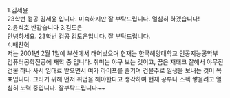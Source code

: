 1.김세윤  
23학번 컴공 김세윤 입니다. 미숙하지만 잘 부탁드립니다. 열심히 하겠습니다!  
2.윤석호 
반갑습니다
3.김도은  
안녕하세요. 23학번 컴공 김도은입니다. 잘 부탁드립니다.    
4.배찬혁  
저는 2001년 2월 1일에 부산에서 태어났으며 현재는 한국해양대학교 인공지능공학부 컴퓨터공학전공에 재학 중 입니다. 취미는 야구 보는 것이고, 꿈은 재태크 잘해서 야무진 건물 하나 사서 임대료 받으면서 여가 라이프를 즐기며 건물주로 일생을 보내는 것이 목표입니다. 그러기 위해 먼저 취업을 해야한다고 생각하여 현재 공부나 스펙 쌓을려고 열심히 노력 중입니다. 잘부탁드립니다~~
  
